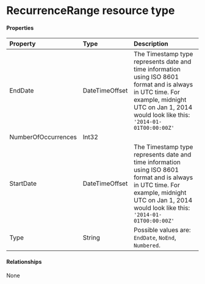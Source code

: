 # RecurrenceRange resource type



#### Properties
| Property	   | Type	|Description|
|:---------------|:--------|:----------|
|EndDate|DateTimeOffset|The Timestamp type represents date and time information using ISO 8601 format and is always in UTC time. For example, midnight UTC on Jan 1, 2014 would look like this: `'2014-01-01T00:00:00Z'`|
|NumberOfOccurrences|Int32||
|StartDate|DateTimeOffset|The Timestamp type represents date and time information using ISO 8601 format and is always in UTC time. For example, midnight UTC on Jan 1, 2014 would look like this: `'2014-01-01T00:00:00Z'`|
|Type|String| Possible values are: `EndDate`, `NoEnd`, `Numbered`.|

#### Relationships
None

